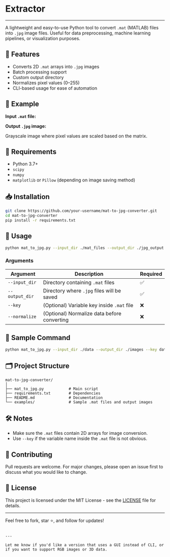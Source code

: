 # Extractor

---
A lightweight and easy-to-use Python tool to convert `.mat` (MATLAB) files into `.jpg` image files. Useful for data preprocessing, machine learning pipelines, or visualization purposes.

## 📌 Features

- Converts 2D `.mat` arrays into `.jpg` images
- Batch processing support
- Custom output directory
- Normalizes pixel values (0–255)
- CLI-based usage for ease of automation

## 📂 Example

**Input `.mat` file:**

**Output `.jpg` image:**

Grayscale image where pixel values are scaled based on the matrix.

## 🔧 Requirements

* Python 3.7+
* `scipy`
* `numpy`
* `matplotlib` or `Pillow` (depending on image saving method)

## 📥 Installation

```bash
git clone https://github.com/your-username/mat-to-jpg-converter.git
cd mat-to-jpg-converter
pip install -r requirements.txt
```

## 🚀 Usage

```bash
python mat_to_jpg.py --input_dir ./mat_files --output_dir ./jpg_output
```

### Arguments

| Argument       | Description                                 | Required |
| -------------- | ------------------------------------------- | -------- |
| `--input_dir`  | Directory containing `.mat` files           | ✅        |
| `--output_dir` | Directory where `.jpg` files will be saved  | ✅        |
| `--key`        | (Optional) Variable key inside `.mat` file  | ❌        |
| `--normalize`  | (Optional) Normalize data before converting | ❌        |

## 🧪 Sample Command

```bash
python mat_to_jpg.py --input_dir ./data --output_dir ./images --key data --normalize
```

## 🗂️ Project Structure

```
mat-to-jpg-converter/
│
├── mat_to_jpg.py           # Main script
├── requirements.txt        # Dependencies
├── README.md               # Documentation
└── examples/               # Sample .mat files and output images
```

## 🛠️ Notes

* Make sure the `.mat` files contain 2D arrays for image conversion.
* Use `--key` if the variable name inside the `.mat` file is not obvious.

## 🤝 Contributing

Pull requests are welcome. For major changes, please open an issue first to discuss what you would like to change.

## 📄 License

This project is licensed under the MIT License - see the [LICENSE](LICENSE) file for details.

---

Feel free to fork, star ⭐, and follow for updates!

```

---

Let me know if you'd like a version that uses a GUI instead of CLI, or if you want to support RGB images or 3D data.
```
